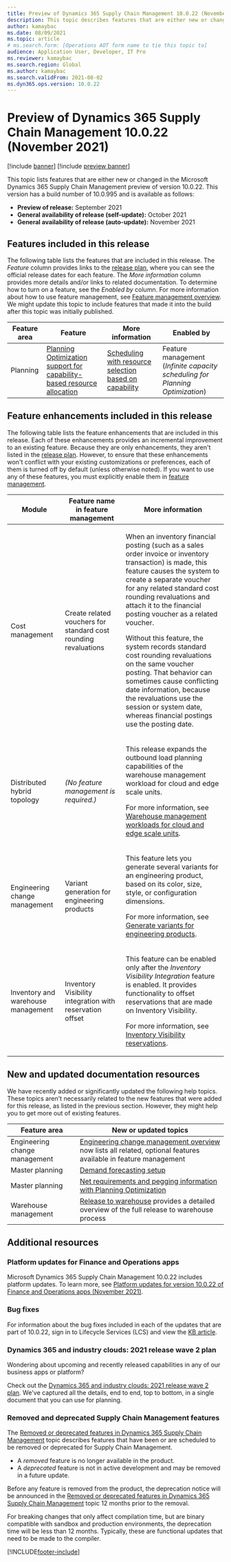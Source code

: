 ```yaml
---
title: Preview of Dynamics 365 Supply Chain Management 10.0.22 (November 2021) 
description: This topic describes features that are either new or changed in Microsoft Dynamics 365 Supply Chain Management 10.0.22. 
author: kamaybac
ms.date: 08/09/2021
ms.topic: article
# ms.search.form: [Operations AOT form name to tie this topic to]
audience: Application User, Developer, IT Pro
ms.reviewer: kamaybac
ms.search.region: Global
ms.author: kamaybac
ms.search.validFrom: 2021-08-02
ms.dyn365.ops.version: 10.0.22
---
```


# Preview of Dynamics 365 Supply Chain Management 10.0.22 (November 2021)

[!include [banner](../includes/banner.md)]
[!include [preview banner](../includes/preview-banner.md)]

This topic lists features that are either new or changed in the Microsoft Dynamics 365 Supply Chain Management preview of version 10.0.22. This version has a build number of 10.0.995 and is available as follows:

- **Preview of release:** September 2021
- **General availability of release (self-update):** October 2021
- **General availability of release (auto-update):** November 2021

## Features included in this release

The following table lists the features that are included in this release. The *Feature* column provides links to the [release plan](/dynamics365-release-plan/2021wave2/finance-operations/dynamics365-supply-chain-management/planned-features), where you can see the official release dates for each feature. The *More information* column provides more details and/or links to related documentation. To determine how to turn on a feature, see the *Enabled by* column. For more information about how to use feature management, see [Feature management overview](../../fin-ops-core/fin-ops/get-started/feature-management/feature-management-overview.md). We might update this topic to include features that made it into the build after this topic was initially published.

| Feature area | Feature | More information | Enabled by |
|---|---|---|---|
| Planning | [Planning Optimization support for capability-based resource allocation](/dynamics365-release-plan/2021wave2/finance-operations/dynamics365-supply-chain-management/planning-optimization-support-capability-based-resource-allocation) | [Scheduling with resource selection based on capability](../master-planning/planning-optimization/capability-based-scheduling.md) | Feature management (*Infinite capacity scheduling for Planning Optimization*) |

## Feature enhancements included in this release

The following table lists the feature enhancements that are included in this release. Each of these enhancements provides an incremental improvement to an existing feature. Because they are only enhancements, they aren't listed in the [release plan](/dynamics365-release-plan/2021wave2/finance-operations/dynamics365-supply-chain-management/planned-features). However, to ensure that these enhancements won't conflict with your existing customizations or preferences, each of them is turned off by default (unless otherwise noted). If you want to use any of these features, you must explicitly enable them in [feature management](../../fin-ops-core/fin-ops/get-started/feature-management/feature-management-overview.md).

| Module | Feature name in feature management | More information |
|---|---|---|
| Cost management | Create related vouchers for standard cost rounding revaluations | <p>When an inventory financial posting (such as a sales order invoice or inventory transaction) is made, this feature causes the system to create a separate voucher for any related standard cost rounding revaluations and attach it to the financial posting voucher as a related voucher.</p><p>Without this feature, the system records standard cost rounding revaluations on the same voucher posting. That behavior can sometimes cause conflicting date information, because the revaluations use the session or system date, whereas financial postings use the posting date.</p> |
| Distributed hybrid topology | *(No feature management is required.)* | <p>This release expands the outbound load planning capabilities of the warehouse management workload for cloud and edge scale units.</p><p>For more information, see [Warehouse management workloads for cloud and edge scale units](../cloud-edge/cloud-edge-workload-warehousing.md).</p> |
| Engineering change management | Variant generation for engineering products | <p>This feature lets you generate several variants for an engineering product, based on its color, size, style, or configuration dimensions.</p><p>For more information, see [Generate variants for engineering products](../engineering-change-management/engineering-variants.md).</p> |
| Inventory and warehouse management | Inventory Visibility integration with reservation offset | <p>This feature can be enabled only after the *Inventory Visibility Integration* feature is enabled. It provides functionality to offset reservations that are made on Inventory Visibility.</p><p>For more information, see [Inventory Visibility reservations](../inventory/inventory-visibility-reservations.md).</p> |

## New and updated documentation resources

We have recently added or significantly updated the following help topics. These topics aren't necessarily related to the new features that were added for this release, as listed in the previous section. However, they might help you to get more out of existing features.

| Feature area | New or updated topics |
|---|---|
| Engineering change management | [Engineering change management overview](../engineering-change-management/product-engineering-overview.md) now lists all related, optional features available in feature management |
| Master planning | [Demand forecasting setup](../master-planning/demand-forecasting-setup.md) |
| Master planning | [Net requirements and pegging information with Planning Optimization](../master-planning/planning-optimization/net-requirements.md) |
| Warehouse management | [Release to warehouse](../warehousing/release-to-warehouse-process.md) provides a detailed overview of the full release to warehouse process |

## Additional resources

### Platform updates for Finance and Operations apps

Microsoft Dynamics 365 Supply Chain Management 10.0.22 includes platform updates. To learn more, see [Platform updates for version 10.0.22 of Finance and Operations apps (November 2021)](../../fin-ops-core/dev-itpro/get-started/whats-new-platform-updates-10-0-22.md).

### Bug fixes

For information about the bug fixes included in each of the updates that are part of 10.0.22, sign in to Lifecycle Services (LCS) and view the [KB article](https://fix.lcs.dynamics.com/Issue/Details?bugId=615299).

### Dynamics 365 and industry clouds: 2021 release wave 2 plan

Wondering about upcoming and recently released capabilities in any of our business apps or platform?

Check out the [Dynamics 365 and industry clouds: 2021 release wave 2 plan](/dynamics365-release-plan/2021wave2/). We've captured all the details, end to end, top to bottom, in a single document that you can use for planning.

### Removed and deprecated Supply Chain Management features

The [Removed or deprecated features in Dynamics 365 Supply Chain Management](removed-deprecated-features-scm-updates.md) topic describes features that have been or are scheduled to be removed or deprecated for Supply Chain Management.

- A *removed* feature is no longer available in the product.
- A *deprecated* feature is not in active development and may be removed in a future update.

Before any feature is removed from the product, the deprecation notice will be announced in the [Removed or deprecated features in Dynamics 365 Supply Chain Management](removed-deprecated-features-scm-updates.md) topic 12 months prior to the removal.

For breaking changes that only affect compilation time, but are binary compatible with sandbox and production environments, the deprecation time will be less than 12 months. Typically, these are functional updates that need to be made to the compiler.

[!INCLUDE[footer-include](../../includes/footer-banner.md)]
